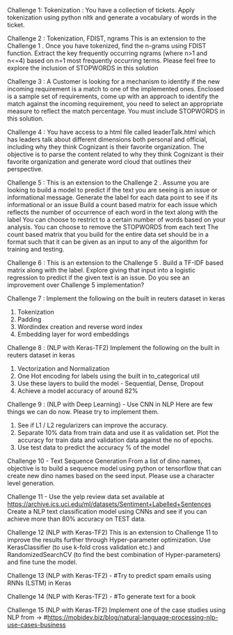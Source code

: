 Challenge 1: Tokenization : You have a collection of tickets. Apply tokenization using python nltk and generate a vocabulary of words in the ticket. 

Challenge 2 :  Tokenization, FDIST, ngrams This is an extension to the Challenge 1  .  Once you have tokenized, find the n-grams using FDIST function. Extract the key frequently occurring ngrams (where n>1 and n<=4) based on n=1 most frequently occurring terms. Please feel free to explore the inclusion of STOPWORDS in this solution

Challenge 3 :  A Customer is looking for a mechanism to identify if the new incoming requirement is a match to one of the implemented ones.  Enclosed is a sample set of requirements, come up with an approach to identify the match against the incoming requirement, you need to select an appropriate measure to reflect the match percentage. You must include STOPWORDS in this solution.

Challenge 4 :  You have access to a html file called leaderTalk.html which has leaders talk about different dimensions both personal and official, including why they think Cognizant is their favorite organization. The objective is to parse the content related to why they think Cognizant is their favorite organization and generate word cloud that outlines their perspective.

Challenge 5 :  This is an extension to the Challenge 2  .  Assume you are looking to build a model to predict if the text you are seeing is an issue or informational message. 
   Generate the label for each data point to see if its informational or an issue
   Build a count based matrix for each issue which reflects the number of occurrence of each word in the   text along with the label
   You can choose to restrict to a certain number of words based on your analysis. You can choose to remove the STOPWORDS from each text 
The count based matrix that you build for the entire data set should be in a format such that it can be given as an input to any of the algorithm for training and testing.

Challenge 6 :  This is an extension to the Challenge 5 . Build a TF-IDF based matrix along with the label. Explore giving that input into a logistic regression to predict if the given text is an issue. Do you see an improvement over Challenge 5 implementation?

Challenge 7 : Implement the following on the built in reuters dataset in keras
1. Tokenization 
2. Padding
3. Wordindex creation and reverse word index
4. Embedding layer for word embeddings

Challenge 8 : (NLP with Keras-TF2)
Implement the following on the built in reuters dataset in keras
1. Vectorization and Normalization
2. One Hot encoding for labels using the built in to_categorical util
3. Use these layers to build the model - Sequential, Dense, Dropout
4. Achieve a model accuracy of around 82%

Challenge 9 : (NLP with Deep Learning) - Use CNN in NLP
Here are few things we can do now.  Please try to implement them.
1. See if L1 / L2 regularizers can improve the accuracy.
2. Separate 10% data from train data and use it as validation set.  Plot the accuracy for train data and validation data against the no of epochs.
3. Use test data to predict the accuracy % of the model 

Challenge 10 - Text Sequence Generation
From a list of dino names, objective is to build a sequence model using python or tensorflow that can create new dino names based on the seed input. Please use a character level generation.

Challenge 11 - Use the yelp review data set available at https://archive.ics.uci.edu/ml/datasets/Sentiment+Labelled+Sentences
Create a NLP text classification model using CNNs and see if you can achieve more than 80% accuracy on TEST data.

Challenge 12 (NLP with Keras-TF2)
This is an extension to Challenge 11 to improve the results further through Hyper-parameter optimization. Use KerasClassifier (to use k-fold cross validation etc.) and RandomizedSearchCV (to find the best combination of Hyper-parameters) and fine tune the model.

Challenge 13 (NLP with Keras-TF2) - #Try to predict spam emails using RNNs (LSTM) in Keras

Challenge 14 (NLP with Keras-TF2) - #To generate text for a book 

Challenge 15 (NLP with Keras-TF2) Implement one of the case studies using NLP from -> #https://mobidev.biz/blog/natural-language-processing-nlp-use-cases-business

